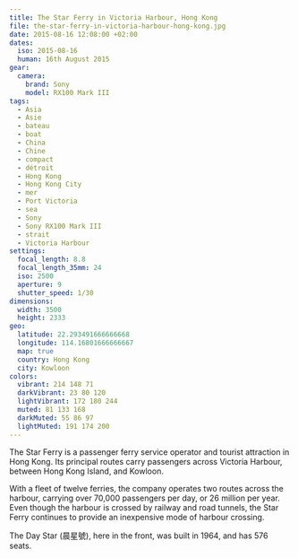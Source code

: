 ```yaml
---
title: The Star Ferry in Victoria Harbour, Hong Kong
file: the-star-ferry-in-victoria-harbour-hong-kong.jpg
date: 2015-08-16 12:08:00 +02:00
dates:
  iso: 2015-08-16
  human: 16th August 2015
gear:
  camera:
    brand: Sony
    model: RX100 Mark III
tags:
  - Asia
  - Asie
  - bateau
  - boat
  - China
  - Chine
  - compact
  - détroit
  - Hong Kong
  - Hong Kong City
  - mer
  - Port Victoria
  - sea
  - Sony
  - Sony RX100 Mark III
  - strait
  - Victoria Harbour
settings:
  focal_length: 8.8
  focal_length_35mm: 24
  iso: 2500
  aperture: 9
  shutter_speed: 1/30
dimensions:
  width: 3500
  height: 2333
geo:
  latitude: 22.293491666666668
  longitude: 114.16801666666667
  map: true
  country: Hong Kong
  city: Kowloon
colors:
  vibrant: 214 148 71
  darkVibrant: 23 80 120
  lightVibrant: 172 180 244
  muted: 81 133 168
  darkMuted: 55 86 97
  lightMuted: 191 174 200
---
```


The Star Ferry is a passenger ferry service operator and tourist attraction in Hong Kong. Its principal routes carry passengers across Victoria Harbour, between Hong Kong Island, and Kowloon.

With a fleet of twelve ferries, the company operates two routes across the harbour, carrying over 70,000 passengers per day, or 26 million per year. Even though the harbour is crossed by railway and road tunnels, the Star Ferry continues to provide an inexpensive mode of harbour crossing.

The Day Star (晨星號), here in the front, was built in 1964, and has 576 seats.
